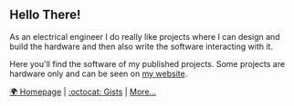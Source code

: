 ## Hello There!

As an electrical engineer I do really like projects where I can design and build the hardware and then also write the software interacting with it.

Here you'll find the software of my published projects. Some projects are hardware only and can be seen on [my website](https://oblaser.ch/projekte/).

[:earth_africa: Homepage](https://oblaser.ch/) | [:octocat: Gists](https://gist.github.com/oblaser) | [More...](./readme_continued.md)
